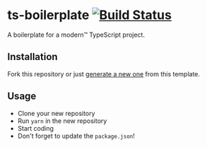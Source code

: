 # ts-boilerplate [![Build Status](https://github.com/ffflorian/ts-boilerplate/workflows/Build/badge.svg)](https://github.com/ffflorian/ts-boilerplate/actions/)

A boilerplate for a modern™ TypeScript project.

## Installation

Fork this repository or just [generate a new one](https://github.com/ffflorian/ts-boilerplate/generate) from this template.

## Usage

- Clone your new repository
- Run `yarn` in the new repository
- Start coding
- Don't forget to update the `package.json`!
